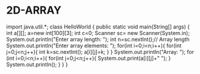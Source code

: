 # 2D-ARRAY
import java.util.*;
class HelloWorld {
    public static void main(String[] args) {
        int a[][];
        a=new int[100][3];
        int c=0;
        Scanner sc= new Scanner(System.in);
          System.out.println("Enter array length: ");
        int n=sc.nextInt();// Array length
          System.out.println("Enter array elements: ");
        for(int i=0;i<n;i++){
            for(int j=0;j<n;j++){
            int k=sc.nextInt();
            a[i][j]=k;
            }
        }
          System.out.println("Array: ");
        for (int i=0;i<n;i++){
            for(int j=0;j<n;j++){
             System.out.print(a[i][j]+" ");
            }
             System.out.println();
        }
    }
}
